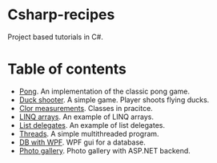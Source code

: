 # Csharp-recipes
Project based tutorials in C#.

<h1>Table of contents</h1>

  - [Pong](https://github.com/djeada/Csharp-recipes/tree/main/src/Pong_Project). An implementation of the classic pong game.
  - [Duck shooter](https://github.com/djeada/Csharp-recipes/tree/main/src/Duck_Project). A simple game. Player shoots flying ducks.
  - [Clor measurements](https://github.com/djeada/Csharp-recipes/tree/main/src/ClorMeasurement_Project). Classes in pracitce.
  - [LINQ arrays](https://github.com/djeada/Csharp-recipes/tree/main/src/LINQarrays_Project). An example of LINQ arrays.
  - [List delegates](https://github.com/djeada/Csharp-recipes/tree/main/src/ListDelegates_Project). An example of list delegates.
  - [Threads](https://github.com/djeada/Csharp-recipes/tree/main/src/Threads_Project). A simple multithreaded program.
  - [DB with WPF](https://github.com/djeada/Csharp-recipes/tree/main/src/Threads_Project). WPF gui for a database.
  - [Photo gallery](https://github.com/djeada/Csharp-recipes/tree/main/src/PhotoGallery_Project). Photo gallery with ASP.NET backend.
